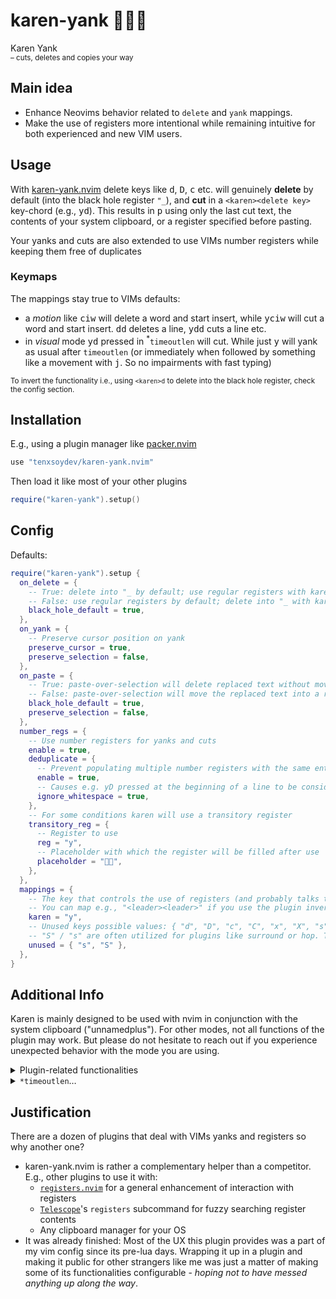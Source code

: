 # karen-yank 👩🏼‍🏫

Karen Yank<br>
<sup>– cuts, deletes and copies your way</sup>

## Main idea

- Enhance Neovims behavior related to `delete` and `yank` mappings.
- Make the use of registers more intentional while remaining intuitive for both experienced and new VIM users.

## Usage

With [karen-yank.nvim][00] delete keys like <kbd>d</kbd>, <kbd>D</kbd>, <kbd>c</kbd> etc. will genuinely **delete** by default (into the black hole register `"_`), and **cut** in a `<karen><delete key>` key-chord (e.g., <kbd>yd</kbd>). This results in <kbd>p</kbd> using only the last cut text, the contents of your system clipboard, or a register specified before pasting.

Your yanks and cuts are also extended to use VIMs number registers while keeping them free of duplicates

### Keymaps

The mappings stay true to VIMs defaults:

- a _motion_ like <kbd>ciw</kbd> will delete a word and start insert, while <kbd>yciw</kbd> will cut a word and start insert. <kbd>dd</kbd> deletes a line, <kbd>ydd</kbd> cuts a line etc.
- in _visual_ mode <kbd>yd</kbd> pressed in <sup>\*</sup>`timeoutlen` will cut. While just <kbd>y</kbd> will yank as usual after `timeoutlen` (or immediately when followed by something like a movement with <kbd>j</kbd>. So no impairments with fast typing)

<sub>To invert the functionality i.e., using `<karen>d` to delete into the black hole register, check the config section.</sub>

## Installation

E.g., using a plugin manager like [packer.nvim][10]

```lua
use "tenxsoydev/karen-yank.nvim"
```

Then load it like most of your other plugins

```lua
require("karen-yank").setup()
```

## Config

Defaults:

```lua
require("karen-yank").setup {
  on_delete = {
    -- True: delete into "_ by default; use regular registers with karen key
    -- False: use regular registers by default; delete into "_ with karen key
    black_hole_default = true,
  },
  on_yank = {
    -- Preserve cursor position on yank
    preserve_cursor = true,
    preserve_selection = false,
  },
  on_paste = {
    -- True: paste-over-selection will delete replaced text without moving it into a register
    -- False: paste-over-selection will move the replaced text into a register
    black_hole_default = true,
    preserve_selection = false,
  },
  number_regs = {
    -- Use number registers for yanks and cuts
    enable = true,
    deduplicate = {
      -- Prevent populating multiple number registers with the same entries
      enable = true,
      -- Causes e.g. yD pressed at the beginning of a line to be considered a duplicate of ydd pressed in the same line
      ignore_whitespace = true,
    },
    -- For some conditions karen will use a transitory register
    transitory_reg = {
      -- Register to use
      reg = "y",
      -- Placeholder with which the register will be filled after use
      placeholder = "👩🏼",
    },
  },
  mappings = {
    -- The key that controls the use of registers (and probably talks to the manager when things doesn't work as intended)
    -- You can map e.g., "<leader><leader>" if you use the plugin inverted(black_whole_default=false)
    karen = "y",
    -- Unused keys possible values: { "d", "D", "c", "C", "x", "X", "s", "S" },
    -- "S" / "s" are often utilized for plugins like surround or hop. Therefore, they are not used by default
    unused = { "s", "S" },
  },
}

```

## Additional Info

Karen is mainly designed to be used with nvim in conjunction with the system clipboard ("unnamedplus"). For other modes, not all functions of the plugin may work. But please do not hesitate to reach out if you experience unexpected behavior with the mode you are using.

<details>
<summary>Plugin-related functionalities</summary>

Since there is no real API, the configuration strives to provide all the options on which a user could potentially fall short if he tries to customize the plugin's behavior.

Of course, there are other mappings and adjustments related to the cut, yank, delete actions that can further expand the workflows in which Karen can be used.
However, creating an extended set of predefined commands and keyboard mappings was not considered appropriate, as they can be created in nvim's own configuration with maximum customizability. To give three simple examples:

1. As `ddp` and `ddP` is sometimes used to move lines down / up.
   One could use `<A-j>` and `<A-k>` to move lines and ranges.

   ```lua
   local map = vim.keymap.set
   -- ...
   -- Move Lines (using `:` vs `<Cmd>` makes a difference)
   map("n", "<A-j>", ":m .+1<CR>==", { desc = "Move Line Down" })
   map("n", "<A-k>", ":m .-2<CR>==", { desc = "Move Line Up" })
   map("i", "<A-j>", "<Esc>:m .+1<CR>==gi", { desc = "Move Line Down" })
   map("i", "<A-k>", "<Esc>:m .-2<CR>==gi", { desc = "Move Line Up" })
   map("v", "<A-j>", ":m '>+1<CR>gv-gv", { desc = "Move Lines Down" })
   map("v", "<A-k>", ":m '<-2<CR>gv-gv", { desc = "Move Lines Up" })
   -- Duplicate Lines
   map("n", "<A-S-j>", '"dyy"dp', { desc = "Duplicate Line Down" })
   map("n", "<A-S-k>", '"dyy"dP', { desc = "Duplicate Line Up" })
   map("v", "<A-S-j>", "\"dy']\"dp`]'[V']", { desc = "Duplicate Lines Down" })
   map("v", "<A-S-k>", "\"dy\"dP'[V']", { desc = "Duplicate Lines Up" })
   ```

2. Highlight on yank

   ```lua
   vim.api.nvim_create_autocmd(
   	"TextYankPost",
   	{ callback = function() vim.highlight.on_yank { higroup = "IncSearch", timeout = 150 } end }
   )
   ```

3. A command to clear registers could look like

   ```lua
   vim.api.nvim_create_user_command("WipeRegisters", function()
   	vim.cmd "for i in range(34,122) | silent! call setreg(nr2char(i), []) | endfor"
   	vim.cmd "wshada!"
   end, { desc = "Clear All Registers" })
   ```

</details>

<details>

<summary><code>*timeoutlen</code>…</summary>

<blockquote><sub>"Time in milliseconds to wait for a mapped sequence to complete" (default 1000ms) – <a href="https://neovim.io/doc/user/options.html#'timeoutlen'">vim-docs.</a></sub></blockquote>

<sub>The way this setting works can also be described from a musical point of view. Then one could say that this is the time interval in which a sequence of notes in an arpeggio must be played in order to be recognized as a chord.
</sub>

<sub> A value like `350` is suitable imo. It is usually sufficient to press the "initializing" keys of a sequence in this time frame. For this plugin this would be e.g., `yd` in normal mode. Then it will wait for the rest of the motion. Values that are too short can cause unintended behavior and interference with some keyboards. In my experience, some key sequences, e.g., on programmable keyboards with Tap-Hold layer keys may not get tracked with a timeoutlen < 200. Check `:h timeoutlen` to set it up to your preference with related settings.
</sub>

</details>

## Justification

There are a dozen of plugins that deal with VIMs yanks and registers so why another one?

- karen-yank.nvim is rather a complementary helper than a competitor. E.g., other plugins to use it with:
  - [`registers.nvim`][20] for a general enhancement of interaction with registers
  - [`Telescope`][30]'s `registers` subcommand for fuzzy searching register contents
  - Any clipboard manager for your OS
- It was already finished: Most of the UX this plugin provides was a part of my vim config since its pre-lua days.
  Wrapping it up in a plugin and making it public for other strangers like me was just a matter of making some of its functionalities configurable - _hoping not to have messed anything up along the way_.

[00]: https://github.com/tenxsoydev/karen-yank.nvim#karen-yank-
[05]: https://github.com/tenxsoydev/karen-yank.nvim#additional-info
[10]: https://github.com/wbthomason/packer.nvim
[20]: https://github.com/tversteeg/registers.nvim
[30]: https://github.com/nvim-telescope/telescope.nvim
